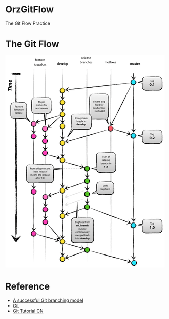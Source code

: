 # OrzGitFlow

The Git Flow Practice

# The Git Flow

![Git Flow Model](images/git-model@2x.png)

# Reference

- [A successful Git branching model](https://nvie.com/posts/a-successful-git-branching-model/)
- [Git](https://git-scm.com)
- [Git Tutorial CN](https://www.liaoxuefeng.com/wiki/896043488029600)